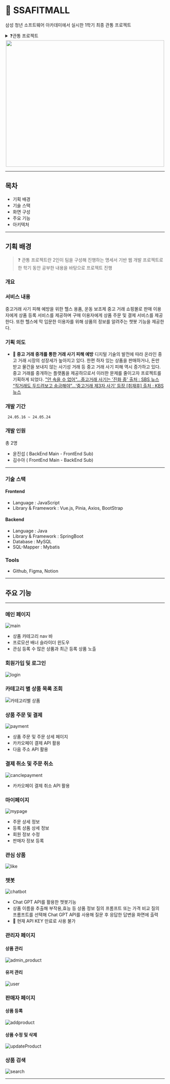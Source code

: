 # 💪 SSAFITMALL

삼성 청년 소프트웨어 아카데미에서 실시한 1학기 최종 관통 프로젝트 <details><summary>❓관통 프로젝트</summary>

> 2인이 팀을 구성해 진행하는 웹 개발 프로젝트로 한 학기 동안 공부한 내용을 바탕으로 프로젝트 진행

</details>

<center><img src="https://github.com/jinseobYun/ssafitmall/assets/103829767/b74ebbab-7e07-4738-9604-9095201298c5" width="500" height="400"/></center>

---

## 목차

- 기획 배경
- 기술 스택
- 화면 구성
- 주요 기능
- 아키텍처

---

## 기획 배경

> ❓ 관통 프로젝트란 2인이 팀을 구성해 진행하는 명세서 기반 웹 개발 프로젝트로 한 학기 동안 공부한 내용을 바탕으로 프로젝트 진행

### 개요

### 서비스 내용

중고거래 사기 피해 예방을 위한 헬스 용품, 운동 보조제 중고 거래 쇼핑몰로 판매 이용자에게 상품 등록 서비스를 제공하며 구매 이용자에게 상품 주문 및 결제 서비스를 제공한다. 또한 헬스에 막 입문한 이용자를 위해 상품의 정보를 알려주는 챗봇 기능을 제공한다.

### 기획 의도

- **🤝 중고 거래 중개를 통한 거래 사기 피해 예방**
  디지털 기술의 발전에 따라 온라인 중고 거래 시장의 성장세가 높아지고 있다. 한편 하자 있는 상품을 판매하거나, 돈만 받고 물건을 보내지 않는 사기성 거래 등 중고 거래 사기 피해 역시 증가하고 있다. 중고 거래를 중개하는 플랫폼을 제공하므로서 이러한 문제를 줄이고자 프로젝트를 기획하게 되었다.
  ["안 속을 수 없어"…중고거래 사기는 '진화 중' 출처 : SBS 뉴스 ](https://news.sbs.co.kr/news/endPage.do?news_id=N1007643436)
  [“직거래도 두드려보고 송금해야”…‘중고거래 제3자 사기’ 등장 [취재후] 출처 : KBS 뉴스](https://news.kbs.co.kr/news/pc/view/view.do?ncd=7918860)

### 개발 기간

     24.05.16 ~ 24.05.24

### 개발 인원

총 2명

- 윤진섭 ( BackEnd Main - FrontEnd Sub)
- 김수아 ( FrontEnd Main - BackEnd Sub)

---

### 기술 스택

#### Frontend

- Language : JavaScript
- Library & Framework : Vue.js, Pinia, Axios, BootStrap

#### Backend

- Language : Java
- Library & Framework : SpringBoot
- Database : MySQL
- SQL-Mapper : Mybatis

### Tools

- Github, Figma, Notion

---

## 주요 기능

---

### 메인 페이지

![main](main.gif)

- 상품 카테고리 nav 바
- 프로모션 배너 슬라이더 윈도우
- 관심 등록 수 많은 상품과 최근 등록 상품 노출

### 회원가입 및 로그인

![login](signup_login.gif)

### 카테고리 별 상품 목록 조회

![카테고리별 상품](category.gif)

### 상품 주문 및 결제

![payment](PAYMENT_ORDER.gif)

- 상품 주문 및 주문 상세 페이지
- 카카오페이 결제 API 활용
- 다음 주소 API 활용

### 결제 취소 및 주문 취소

![canclepayment](depayment_deorder.gif)

- 카카오페이 결제 취소 API 활용

### 마이페이지

![mypage](mypage.gif)

- 주문 상세 정보
- 등록 상품 상세 정보
- 회원 정보 수정
- 판매자 정보 등록

### 관심 상품

![like](likebtn.gif)

### 챗봇

![chatbot](chatbot.gif)

- Chat GPT API를 활용한 챗봇기능
- 상품 이름을 추출해 부작용,효능 등 상품 정보 질의 프롬프트 또는 가격 비교 질의 프롬프트를 선택해 Chat GPT API를 사용해 질문 후 응답한 답변을 화면에 출력
- 🚨 현재 API KEY 만료로 사용 불가

### 관리자 페이지

#### 상품 관리

![admin_product](admin_product.gif)

#### 유저 관리

![user](admin_user.gif)

### 판매자 페이지

#### 상품 등록

![addproduct](product_add.gif)

#### 상품 수정 및 삭제

![updateProduct](productUpdate.gif)

### 상품 검색

![search](search.gif)

---
